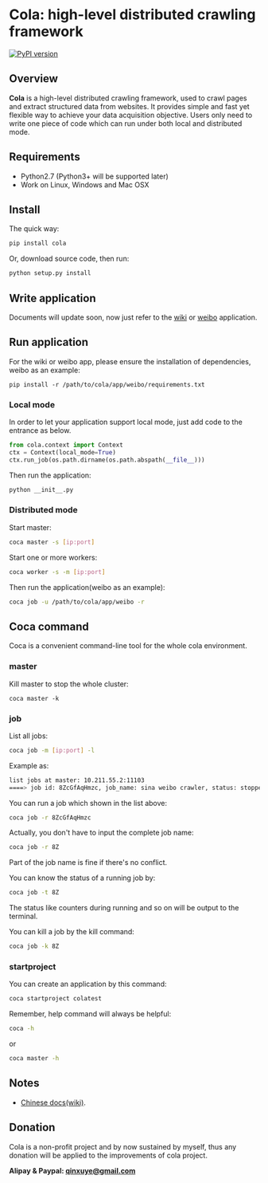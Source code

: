 # Cola: high-level distributed crawling framework

[![PyPI version](https://badge.fury.io/py/cola.svg)](http://badge.fury.io/py/cola)

## Overview

**Cola** is a high-level distributed crawling framework, 
used to crawl pages and extract structured data from websites.
It provides simple and fast yet flexible way to achieve your data acquisition objective.
Users only need to write one piece of code which can run under both local and distributed mode.

## Requirements

* Python2.7 (Python3+ will be supported later)
* Work on Linux, Windows and Mac OSX

## Install

The quick way:

```sh
pip install cola
```

Or, download source code, then run:

```sh
python setup.py install
```

## Write application

Documents will update soon, now just refer to the 
[wiki](https://github.com/chineking/cola/tree/master/app/wiki) 
or [weibo](https://github.com/chineking/cola/tree/master/app/weibo) application.

## Run application

For the wiki or weibo app, please ensure the installation of dependencies, weibo as an example:

```
pip install -r /path/to/cola/app/weibo/requirements.txt
```

### Local mode

In order to let your application support local mode, just add code to the entrance as below.

```python
from cola.context import Context
ctx = Context(local_mode=True)
ctx.run_job(os.path.dirname(os.path.abspath(__file__)))
```

Then run the application:

```sh
python __init__.py
```

### Distributed mode

Start master:

```sh
coca master -s [ip:port]
```

Start one or more workers:

```sh
coca worker -s -m [ip:port]
```

Then run the application(weibo as an example):

```sh
coca job -u /path/to/cola/app/weibo -r
```

## Coca command

Coca is a convenient command-line tool for the whole cola environment.

### master

Kill master to stop the whole cluster:

```
coca master -k
```

### job

List all jobs:

```sh
coca job -m [ip:port] -l
```

Example as:

```sh
list jobs at master: 10.211.55.2:11103
====> job id: 8ZcGfAqHmzc, job_name: sina weibo crawler, status: stopped
```

You can run a job which shown in the list above:

```sh
coca job -r 8ZcGfAqHmzc
```

Actually, you don't have to input the complete job name:

```sh
coca job -r 8Z
```

Part of the job name is fine if there's no conflict.

You can know the status of a running job by:

```sh
coca job -t 8Z
```

The status like counters during running and so on will be output 
to the terminal.

You can kill a job by the kill command:

```sh
coca job -k 8Z
```

### startproject

You can create an application by this command:

```sh
coca startproject colatest
```

Remember, help command will always be helpful:
 
```sh
coca -h
```

or

```sh
coca master -h
```


## Notes

* [Chinese docs(wiki)](https://github.com/chineking/cola/wiki).

## Donation

Cola is a non-profit project and by now sustained by myself, 
thus any donation will be applied to the improvements of cola project.

**Alipay & Paypal: qinxuye@gmail.com**